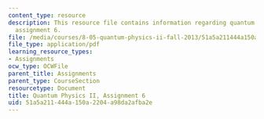 ```yaml
---
content_type: resource
description: This resource file contains information regarding quantum physics II,
  assignment 6.
file: /media/courses/8-05-quantum-physics-ii-fall-2013/51a5a211444a150a2204a98da2afba2e_MIT8_05F13_ps6.pdf
file_type: application/pdf
learning_resource_types:
- Assignments
ocw_type: OCWFile
parent_title: Assignments
parent_type: CourseSection
resourcetype: Document
title: Quantum Physics II, Assignment 6
uid: 51a5a211-444a-150a-2204-a98da2afba2e
---
```

